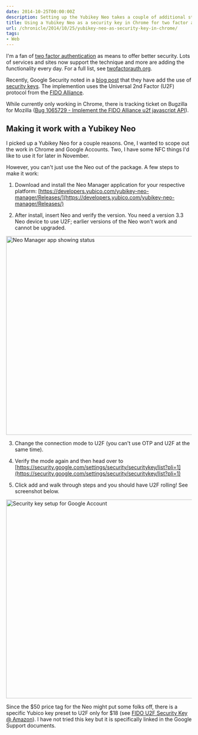 ```yaml
---
date: 2014-10-25T00:00:00Z
description: Setting up the Yubikey Neo takes a couple of additional steps before you can use it with Chrome two factor. Let's walk through the steps.
title: Using a Yubikey Neo as a security key in Chrome for two factor auth
url: /chronicle/2014/10/25/yubikey-neo-as-security-key-in-chrome/
tags:
- Web
---
```


I'm a fan of [two factor authentication](https://en.wikipedia.org/wiki/Two-step_verification) as means to offer better security. Lots of services and sites now support the technique and more are adding the functionality every day. For a full list, see [twofactorauth.org](https://twofactorauth.org/).

Recently, Google Security noted in a [blog post](http://googleonlinesecurity.blogspot.com/2014/10/strengthening-2-step-verification-with.html) that they have add the use of [security keys](https://support.google.com/accounts/answer/6103523). The implemention uses the Universal 2nd Factor (U2F) protocol from the [FIDO Alliance](https://www.fidoalliance.org/).

While currently only working in Chrome, there is tracking ticket on Bugzilla for Mozilla ([Bug 1065729 - Implement the FIDO Alliance u2f javascript API](https://bugzilla.mozilla.org/show_bug.cgi?id=1065729)).

## Making it work with a Yubikey Neo

I picked up a Yubikey Neo for a couple reasons. One, I wanted to scope out the work in Chrome and Google Accounts. Two, I have some NFC things I'd like to use it for later in November.

However, you can't just use the Neo out of the package. A few steps to make it work:

1. Download and install the Neo Manager application for your respective platform: [https://developers.yubico.com/yubikey-neo-manager/Releases/](https://developers.yubico.com/yubikey-neo-manager/Releases/)

2. After install, insert Neo and verify the version. You need a version 3.3 Neo device to use U2F; earlier versions of the Neo won't work and cannot be upgraded.

<img decoding="async" loading="lazy" width="800" height="538" src="https://storage.googleapis.com/jdr-public-imgs/blog-archive/2014/10/screenshot-20141024-connection-mode.jpg" alt="Neo Manager app showing status">

3. Change the connection mode to U2F (you can't use OTP and U2F at the same time).

4. Verify the mode again and then head over to [https://security.google.com/settings/security/securitykey/list?pli=1](https://security.google.com/settings/security/securitykey/list?pli=1)

5. Click add and walk through steps and you should have U2F rolling!﻿ See  screenshot below.

<img decoding="async" loading="lazy" width="800" height="538" src="https://storage.googleapis.com/jdr-public-imgs/blog-archive/2014/10/screenshot-20141024-security-key.jpg" alt="Security key setup for Google Account">

Since the $50 price tag for the Neo might put some folks off, there is a specific Yubico key preset to U2F only for $18 (see [FIDO U2F Security Key @ Amazon](http://www.amazon.com/Yubico-Y-123-FIDO-U2F-Security/dp/B00NLKA0D8/ref=lh_ni_t?ie=UTF8&psc=1&smid=A3PIGE6HBK2LA8#)). I have not tried this key but it is specifically linked in the Google Support documents.

